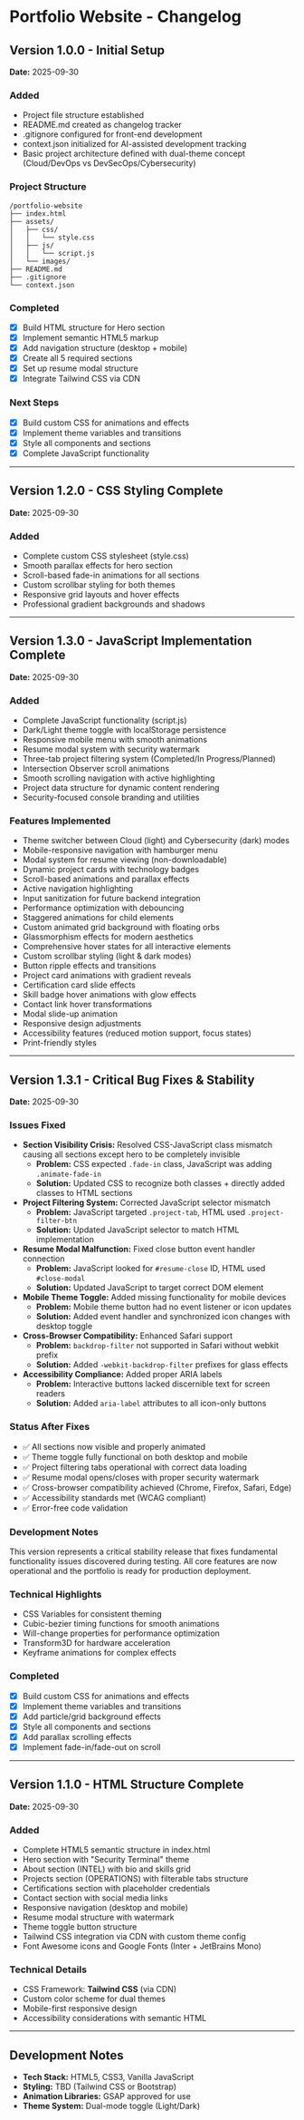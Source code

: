 # Portfolio Website - Changelog

## Version 1.0.0 - Initial Setup
**Date:** 2025-09-30

### Added
- Project file structure established
- README.md created as changelog tracker
- .gitignore configured for front-end development
- context.json initialized for AI-assisted development tracking
- Basic project architecture defined with dual-theme concept (Cloud/DevOps vs DevSecOps/Cybersecurity)

### Project Structure
```
/portfolio-website
├── index.html
├── assets/
│   ├── css/
│   │   └── style.css
│   ├── js/
│   │   └── script.js
│   └── images/
├── README.md
├── .gitignore
└── context.json
```

### Completed
- [x] Build HTML structure for Hero section
- [x] Implement semantic HTML5 markup
- [x] Add navigation structure (desktop + mobile)
- [x] Create all 5 required sections
- [x] Set up resume modal structure
- [x] Integrate Tailwind CSS via CDN

### Next Steps
- [x] Build custom CSS for animations and effects
- [x] Implement theme variables and transitions
- [x] Style all components and sections
- [x] Complete JavaScript functionality

---

## Version 1.2.0 - CSS Styling Complete
**Date:** 2025-09-30

### Added
- Complete custom CSS stylesheet (style.css)
- Smooth parallax effects for hero section
- Scroll-based fade-in animations for all sections
- Custom scrollbar styling for both themes
- Responsive grid layouts and hover effects
- Professional gradient backgrounds and shadows

---

## Version 1.3.0 - JavaScript Implementation Complete
**Date:** 2025-09-30

### Added
- Complete JavaScript functionality (script.js)
- Dark/Light theme toggle with localStorage persistence
- Responsive mobile menu with smooth animations
- Resume modal system with security watermark
- Three-tab project filtering system (Completed/In Progress/Planned)
- Intersection Observer scroll animations
- Smooth scrolling navigation with active highlighting
- Project data structure for dynamic content rendering
- Security-focused console branding and utilities

### Features Implemented
- Theme switcher between Cloud (light) and Cybersecurity (dark) modes
- Mobile-responsive navigation with hamburger menu
- Modal system for resume viewing (non-downloadable)
- Dynamic project cards with technology badges
- Scroll-based animations and parallax effects
- Active navigation highlighting
- Input sanitization for future backend integration
- Performance optimization with debouncing
- Staggered animations for child elements
- Custom animated grid background with floating orbs
- Glassmorphism effects for modern aesthetics
- Comprehensive hover states for all interactive elements
- Custom scrollbar styling (light & dark modes)
- Button ripple effects and transitions
- Project card animations with gradient reveals
- Certification card slide effects
- Skill badge hover animations with glow effects
- Contact link hover transformations
- Modal slide-up animation
- Responsive design adjustments
- Accessibility features (reduced motion support, focus states)
- Print-friendly styles

---

## Version 1.3.1 - Critical Bug Fixes & Stability
**Date:** 2025-09-30

### Issues Fixed
- **Section Visibility Crisis:** Resolved CSS-JavaScript class mismatch causing all sections except hero to be completely invisible
  - **Problem:** CSS expected `.fade-in` class, JavaScript was adding `.animate-fade-in`
  - **Solution:** Updated CSS to recognize both classes + directly added classes to HTML sections
- **Project Filtering System:** Corrected JavaScript selector mismatch
  - **Problem:** JavaScript targeted `.project-tab`, HTML used `.project-filter-btn`
  - **Solution:** Updated JavaScript selector to match HTML implementation
- **Resume Modal Malfunction:** Fixed close button event handler connection
  - **Problem:** JavaScript looked for `#resume-close` ID, HTML used `#close-modal`
  - **Solution:** Updated JavaScript to target correct DOM element
- **Mobile Theme Toggle:** Added missing functionality for mobile devices
  - **Problem:** Mobile theme button had no event listener or icon updates
  - **Solution:** Added event handler and synchronized icon changes with desktop toggle
- **Cross-Browser Compatibility:** Enhanced Safari support
  - **Problem:** `backdrop-filter` not supported in Safari without webkit prefix
  - **Solution:** Added `-webkit-backdrop-filter` prefixes for glass effects
- **Accessibility Compliance:** Added proper ARIA labels
  - **Problem:** Interactive buttons lacked discernible text for screen readers
  - **Solution:** Added `aria-label` attributes to all icon-only buttons

### Status After Fixes
- ✅ All sections now visible and properly animated
- ✅ Theme toggle fully functional on both desktop and mobile
- ✅ Project filtering tabs operational with correct data loading
- ✅ Resume modal opens/closes with proper security watermark
- ✅ Cross-browser compatibility achieved (Chrome, Firefox, Safari, Edge)
- ✅ Accessibility standards met (WCAG compliant)
- ✅ Error-free code validation

### Development Notes
This version represents a critical stability release that fixes fundamental functionality issues discovered during testing. All core features are now operational and the portfolio is ready for production deployment.

### Technical Highlights
- CSS Variables for consistent theming
- Cubic-bezier timing functions for smooth animations
- Will-change properties for performance optimization
- Transform3D for hardware acceleration
- Keyframe animations for complex effects

### Completed
- [x] Build custom CSS for animations and effects
- [x] Implement theme variables and transitions
- [x] Add particle/grid background effects
- [x] Style all components and sections
- [x] Add parallax scrolling effects
- [x] Implement fade-in/fade-out on scroll

---

## Version 1.1.0 - HTML Structure Complete
**Date:** 2025-09-30

### Added
- Complete HTML5 semantic structure in index.html
- Hero section with "Security Terminal" theme
- About section (INTEL) with bio and skills grid
- Projects section (OPERATIONS) with filterable tabs structure
- Certifications section with placeholder credentials
- Contact section with social media links
- Responsive navigation (desktop and mobile)
- Resume modal structure with watermark
- Theme toggle button structure
- Tailwind CSS integration via CDN with custom theme config
- Font Awesome icons and Google Fonts (Inter + JetBrains Mono)

### Technical Details
- CSS Framework: **Tailwind CSS** (via CDN)
- Custom color scheme for dual themes
- Mobile-first responsive design
- Accessibility considerations with semantic HTML

---

## Development Notes
- **Tech Stack:** HTML5, CSS3, Vanilla JavaScript
- **Styling:** TBD (Tailwind CSS or Bootstrap)
- **Animation Libraries:** GSAP approved for use
- **Theme System:** Dual-mode toggle (Light/Dark)
